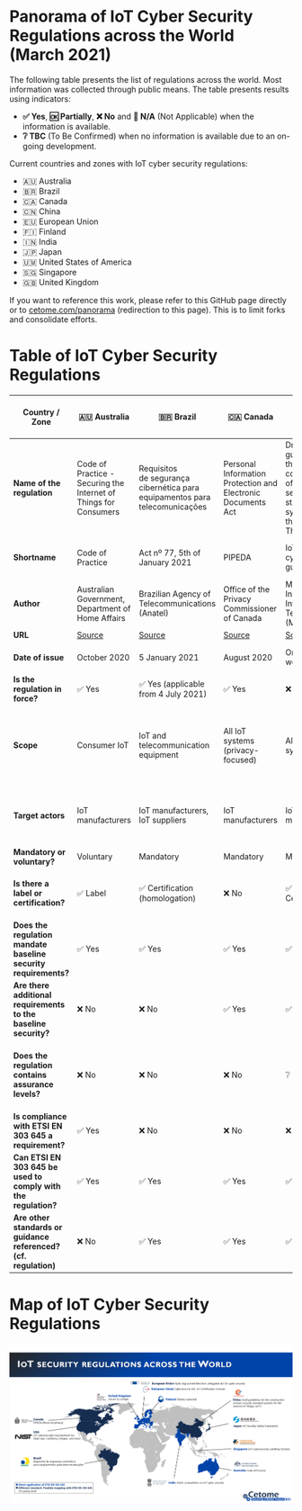 # Panorama of IoT Cyber Security Regulations across the World (March 2021)
The following table presents the list of regulations across the world.
Most information was collected through public means.
The table presents results using indicators:
- **✅ Yes**, **🆗 Partially**, **❌ No** and **🛑 N/A** (Not Applicable) when the information is available.
- **❔ TBC** (To Be Confirmed) when no information is available due to an on-going development.

Current countries and zones with IoT cyber security regulations:
- 🇦🇺 Australia
- 🇧🇷 Brazil 
- 🇨🇦 Canada
- 🇨🇳 China
- 🇪🇺 European Union
- 🇫🇮 Finland
- 🇮🇳 India
- 🇯🇵 Japan
- 🇺🇲 United States of America
- 🇸🇬 Singapore
- 🇬🇧 United Kingdom

If you want to reference this work, please refer to this GitHub page directly or to [cetome.com/panorama](https://cetome.com/panorama) (redirection to this page).
This is to limit forks and consolidate efforts.

# Table of IoT Cyber Security Regulations

| Country / Zone                                               | 🇦🇺 Australia                                                                                                                                             | 🇧🇷 Brazil                                                                                                                                                                        | 🇨🇦 Canada                                                                                                                            | 🇨🇳 China                                                                                                                                                                      | 🇪🇺 European Union                                                                                                                                              | 🇪🇺 European Union                                                                                                                                              | 🇫🇮 Finland                                                            | 🇮🇳 India                                     | 🇯🇵 Japan                                                                                                                                          | 🇸🇬 Singapore                                                                        | 🇬🇧 United Kingdom                                                      | 🇺🇲 United States of America                                                                                                      | 🇺🇲 United States of America - California                                                                                                                                          | 🇺🇲 United States of America - Oregon                                                                                                     |
| ------------------------------------------------------------ | -------------------------------------------------------------------------------------------------------------------------------------------------------- | -------------------------------------------------------------------------------------------------------------------------------------------------------------------------------- | ------------------------------------------------------------------------------------------------------------------------------------ | ----------------------------------------------------------------------------------------------------------------------------------------------------------------------------- | ----------------------------------------------------------------------------------------------------------------------------------------------------------- | ----------------------------------------------------------------------------------------------------------------------------------------------------------- | ------------------------------------------------------------------ | ----------------------------------------- | ---------------------------------------------------------------------------------------------------------------------------------------------- | -------------------------------------------------------------------------------- | ------------------------------------------------------------------- | ---------------------------------------------------------------------------------------------------------------------------- | ----------------------------------------------------------------------------------------------------------------------------------------------------------------------------- | ------------------------------------------------------------------------------------------------------------------------------------ |
| **Name of the regulation**                                       | Code of Practice - Securing the Internet of Things for Consumers                                                                                         | Requisitos de segurança cibernética para equipamentos para telecomunicações                                                                                                      | Personal Information Protection and Electronic Documents Act                                                                         | Draft guidelines for the construction of basic security standard systems for the Internet of Things ('IoT')                                                                   | Regulation (EU) 2019/881                                                                                                                                    | Articles 3(3)(e) and (f) of the Radio Equipment Directive 2014/53/EU                                                                                        | Tietoturvamerkki                                                   | Public consultation on IoT cyber security | IoT Security Safety Framework                                                                                                                  | Cybersecurity labelling scheme                                                   | Proposals for regulating consumer smart product cyber security      | H.R. 1668 - IoT Cybersecurity Improvement Act of 2020                                                                        | Senate Bill No. 327 - Information privacy: connected devices                                                                                                                  | House Bill 2395                                                                                                                      |
| **Shortname**                                                    | Code of Practice                                                                                                                                         | Act nº 77, 5th of January 2021                                                                                                                                                   | PIPEDA                                                                                                                               | IoT cybersecurity guidelines                                                                                                                                                  | CyberSecurity act                                                                                                                                           | RED                                                                                                                                                         | Finnish Cybersecurity Label                                        | 🛑 N/A                                       | IoT-SSF                                                                                                                                        | CSL                                                                              | Secure by Design                                                    | IoT Cybersecurity Improvement Act of 2020                                                                                    | SB-327                                                                                                                                                                        | HB 2395                                                                                                                              |
| **Author**                                                       | Australian Government, Department of Home Affairs                                                                                                        | Brazilian Agency of Telecommunications (Anatel)                                                                                                                                  | Office of the Privacy Commissioner of Canada                                                                                         | Ministry of Industry and Information Technology (MIIT)                                                                                                                        | European Commission                                                                                                                                         | European Commission                                                                                                                                         | Finnish transport and communication agency (Traficom)              | 🛑 N/A                                       | Ministry of Economy, Trade and Industry (METI)                                                                                                 | Cyber Security Agency of Singapore (CSA)                                         | Department for Digital, Media, Culture and Science                  | Congress                                                                                                                     | California State Senate                                                                                                                                                       | Oregon House of Representatives                                                                                                      |
| **URL**                                                          | [Source](https://www.homeaffairs.gov.au/reports-and-pubs/files/code-of-practice.pdf) | [Source](https://www.anatel.gov.br/legislacao/atos-de-certificacao-de-produtos/2021/1505-ato-77) | [Source](https://www.priv.gc.ca/en/privacy-topics/technology/gd_iot_man/) | [Source](https://www.miit.gov.cn/gzcy/yjzj/art/2021/art_de99ecee64884ecda932604c32631b76.html) | [Source](https://ec.europa.eu/growth/sectors/electrical-engineering/red-directive_en) | [Source](https://ec.europa.eu/growth/sectors/electrical-engineering/red-directive_en) | [Source](https://tietoturvamerkki.fi/en/) | N/A                                       | [Source](https://www.meti.go.jp/policy/netsecurity/wg1/IoT-SSF_ver1.0_eng.pdf)              | [Source](https://www.csa.gov.sg/programmes/cybersecurity-labelling/about-cls) | [Source](https://www.congress.gov/bill/116th-congress/house-bill/1668) | [Source](https://leginfo.legislature.ca.gov/faces/billTextClient.xhtml?bill_id=201720180SB327) | [Source](https://olis.leg.state.or.us/liz/2019R1/Measures/Overview/HB2395) |
| **Date of issue**                                                | October 2020                                                                                                                                             | 5 January 2021                                                                                                                                                                   | August 2020                                                                                                                          | On-going work                                                                                                                                                                 | On-going work for IoT                                                                                                                                       | On-going work for cybersecurity                                                                                                                             | 2020                                                               | On-going work                             | 5 November 2020                                                                                                                                | October 2020                                                                     | On-going work                                                       | 12 April 2020                                                                                                                | 28 September 2018                                                                                                                                                             | 16 April 2019                                                                                                                        |
| **Is the regulation in force?**                                  | ✅ Yes                                                                                                                                                   | ✅ Yes (applicable from 4 July 2021)                                                                                                                                             | ✅ Yes                                                                                                                               | ❌ No                                                                                                                                                                         | ✅ Yes (not applicable to IoT yet)                                                                                                                             | ❌ No                                                                                                                                                          | ✅ Yes                                                                | ❌ No                                        | ✅ Yes                                                                                                                                            | ✅ Yes                                                                              | ❌ No                                                                  | ✅ Yes                                                                                                                          | ✅ Yes                                                                                                                                                                           | ✅ Yes                                                                                                                                  |
| **Scope**                                                        | Consumer IoT                                                                                                                                             | IoT and telecommunication equipment                                                                                                                                              | All IoT systems (privacy-focused)                                                                                                    | All IoT systems                                                                                                                                                               | All IoT systems                                                                                                                                             | Radio devices which are internet-connected, Toy devices, Wearable devices (❔ TBC)                                                                             | Consumer IoT                                                       | Consumer IoT                              | All IoT devices and systems                                                                                                                    | Consumer IoT                                                                     | Consumer IoT                                                        | All IoT devices and systems                                                                                                  | Consumer IoT                                                                                                                                                                  | Consumer IoT                                                                                                                         |
| **Target actors**                                                | IoT manufacturers                                                                                                                                        | IoT manufacturers, IoT suppliers                                                                                                                                                 | IoT manufacturers                                                                                                                    | IoT manufacturers                                                                                                                                                             | IoT manufacturers                                                                                                                                           | IoT manufacturers                                                                                                                                           | IoT manufacturers                                                  | IoT manufacturers                         | IoT manufacturers                                                                                                                              | IoT manufacturers, Consumers                                                     | IoT manufacturers (producers) and distributors                      | Federal agencies owning or controlling IoT devices and systems                                                               | IoT manufacturers                                                                                                                                                             | IoT manufacturers                                                                                                                    |
| **Mandatory or voluntary?**                                      | Voluntary                                                                                                                                                | Mandatory                                                                                                                                                                        | Mandatory                                                                                                                            | Mandatory                                                                                                                                                                     | Voluntary                                                                                                                                                   | Mandatory                                                                                                                                             | Voluntary                                                          | ❔ TBC                                       | Voluntary                                                                                                                                      | Voluntary                                                                        | Mandatory                                                           | Mandatory                                                                                                                    | Mandatory                                                                                                                                                                     | Mandatory                                                                                                                            |
| **Is there a label or certification?**                           | ✅ Label                                                                                                                                                    | ✅ Certification (homologation)                                                                                                                                                     | ❌ No                                                                                                                                | ✅ Certification                                                                                                                                                                 | ✅ Certification                                                                                                                                               | ❌ No                                                                                                                                                          | ✅ Label                                                              | ✅ Label                                     | ❌ No                                                                                                                                             | ✅ Label (levels 1 and 2), Certification (levels 3 and 4)                           | ✅ Label                                                               | ❌ No                                                                                                                           | ❌ No                                                                                                                                                                            | ❌ No                                                                                                                                   |
| **Does the regulation mandate baseline security requirements?**  | ✅ Yes                                                                                                                                                   | ✅ Yes                                                                                                                                                                           | ✅ Yes                                                                                                                               | ✅ Yes                                                                                                                                                                        | ✅ Yes                                                                                                                                                         | ✅ Yes                                                                                                                                                         | ✅ Yes                                                                | ❔ TBC                                       | ❌ No                                                                                                                                             | ✅ Yes                                                                              | ✅ Yes                                                                 | ✅ Yes                                                                                                                          | ✅ Yes                                                                                                                                                                           | ✅ Yes                                                                                                                                  |
| **Are there additional requirements to the baseline security?**  | ❌ No                                                                                                                                                    | ❌ No                                                                                                                                                                            | ✅ Yes                                                                                                                               | ✅ Yes                                                                                                                                                                        | ❌ No                                                                                                                                                          | ❌ No                                                                                                                                                          | ✅ Yes                                                                | ❔ TBC                                       | 🛑 N/A                                                                                                                                            | ✅ Yes                                                                              | ✅ Yes                                                                 | ✅ Yes                                                                                                                          | ❌ No                                                                                                                                                                            | ❌ No                                                                                                                                   |
| **Does the regulation contains assurance levels?**               | ❌ No                                                                                                                                                    | ❌ No                                                                                                                                                                            | ❌ No                                                                                                                                | ❔ TBC                                                                                                                                                                        | ✅ Yes                                                                                                                                                         | ❌ No                                                                                                                                                          | ✅ Yes                                                                | ❔ TBC                                       | 🛑 N/A                                                                                                                                            | ✅ Yes, 4 levels (self-assessment to third-party verification by an accredited lab) | ❌ No                                                            | ❌ No                                                                                                                           | ❌ No                                                                                                                                                                            | ❌ No                                                                                                                                   |
| **Is compliance with ETSI EN 303 645 a requirement?**            | ✅ Yes                                                                                                                                                   | ❌ No                                                                                                                                                                            | ❌ No                                                                                                                                | ❌ No                                                                                                                                                                         | ❔ TBC (very likely to be ✅ Yes)                                                                                                                                               | ❌ No                                                                                                                                                          | ✅ Yes                                                                | ❔ TBC                                       | ❌ No                                                                                                                                             | ✅ Yes                                                                              | ✅ Yes                                                                 | ❌ No                                                                                                                           | ❌ No                                                                                                                                                                            | ❌ No                                                                                                                                   |
| **Can ETSI EN 303 645 be used to comply with the regulation?**   | ✅ Yes                                                                                                                                                   | ✅ Yes                                                                                                                                                                           | ✅ Yes                                                                                                                               | ✅ Yes                                                                                                                                                                        | ✅ Yes                                                                                                                                                         | ✅ Yes                                                                                                                                                         | ✅ Yes                                                                | ✅ Yes                                       | ✅ Yes                                                                                                                                            | ✅ Yes                                                                              | ✅ Yes                                                                 | 🆗 Partially                                                                                                                    | ✅ Yes                                                                                                                                                                           | ✅ Yes                                                                                                                                  |
| **Are other standards or guidance referenced? (cf. regulation)** | ❌ No                                                                                                                                                    | ✅ Yes                                                                                                                                                                           | ✅ Yes                                                                                                                               | ✅ Yes                                                                                                                                                                        | ❌ No                                                                                                                                                          | ❌ No                                                                                                                                                          | ✅ Yes                                                                | ❔ TBC                                       | ✅ Yes                                                                                                                                            | ✅ Yes                                                                              | ❌ No                                                                  | ✅ Yes                                                                                                                          | ❌ No                                                                                                                                                                            | ❌ No                                                                                                                              |


# Map of IoT Cyber Security Regulations
![map](map.png)
